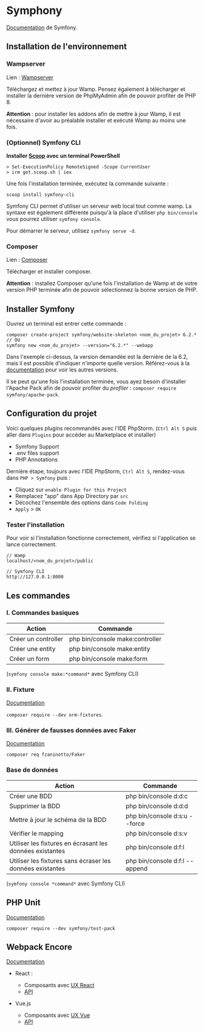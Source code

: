
# Symphony

[Documentation](https://symfony.com/doc/current/index.html) de Symfony.

## Installation de l'environnement

### Wampserver
Lien : [Wampserver](https://wampserver.aviatechno.net/)

Téléchargez et mettez à jour Wamp. Pensez également à télécharger et installer la dernière version de PhpMyAdmin afin de pouvoir profiter de PHP 8.

**Attention** : pour installer les addons afin de mettre à jour Wamp, il est nécessaire d'avoir au préalable installer et exécuté Wamp au moins une fois.

### (Optionnel) Symfony CLI

__Installer [Scoop](https://scoop.sh/) avec un terminal PowerShell__

```
> Set-ExecutionPolicy RemoteSigned -Scope CurrentUser
> irm get.scoop.sh | iex
```

Une fois l'installation terminée, exécutez la commande suivante :

```
scoop install symfony-cli
```

Symfony CLI permet d'utiliser un serveur web local tout comme wamp. La syntaxe est également différente puisqu'à la place d'utiliser `php bin/console` vous pourrez utiliser `symfony console`.

Pour démarrer le serveur, utilisez `symfony serve -d`.

### Composer

Lien : [Composer](https://getcomposer.org/)

Télécharger et installer composer.

**Attention** : installez Composer qu'une fois l'installation de Wamp et de votre version PHP terminée afin de pouvoir sélectionnez la bonne version de PHP.

## Installer Symfony

Ouvrez un terminal est entrer cette commande :

```
composer create-project symfony/website-skeleton <nom_du_projet> 6.2.*
// OU
symfony new <nom_du_projet> --version="6.2.*" --webapp
```

Dans l'exemple ci-dessus, la version demandée est la dernière de la 6.2, mais il est possible d'indiquer n'importe quelle version. Référez-vous à la [documentation](https://symfony.com/releases) pour voir les autres versions.

Il se peut qu'une fois l'installation terminée, vous ayez besoin d'installer l'Apache Pack afin de pouvoir profiter du *profiler* : `composer require symfony/apache-pack`.

## Configuration du projet

Voici quelques plugins recommandés avec l'IDE PhpStorm.
(`Ctrl Alt S` puis aller dans `Plugins` pour accéder au Marketplace et installer)

- Symfony Support
- .env files support
- PHP Annotations

Dernière étape, toujours avec l'IDE PhpStorm, `Ctrl Alt S`, rendez-vous dans `PHP > Symfony` puis :

- Cliquez sur `enable Plugin for this Project`
- Remplacez "app" dans App Directory par `src`
- Décochez l'ensemble des options dans `Code Folding`
- `Apply` > `OK`

### Tester l'installation

Pour voir si l'installation fonctionne correctement, vérifiez si l'application se lance correctement.

```
// Wamp
localhost/<nom_du_projet>/public

// Symfony CLI
http://127.0.0.1:8000
```

## Les commandes

### I. Commandes basiques

| Action              | Commande                        |
|---------------------|---------------------------------|
| Créer un controller | php bin/console make:controller |
| Créer une entity    | php bin/console make:entity     |
| Créer un form       | php bin/console make:form       |

(`symfony console make:*command*` avec Symfony CLI)

### II. Fixture

[Documentation](https://symfony.com/bundles/DoctrineFixturesBundle/current/index.html)

`composer require --dev orm-fixtures`.

### III. Générer de fausses données avec Faker

[Documentation](https://faker.readthedocs.io/en/master/index.html)

`composer req fzaninotto/Faker`

### Base de données

| Action              | Commande                        |
|---------------------|---------------------------------|
| Créer une BDD | php bin/console d:d:c |
| Supprimer la BDD | php bin/console d:d:d |
| Mettre à jour le schéma de la BDD    | php bin/console d:s:u --force     |
| Vérifier le mapping       | php bin/console d:s:v       |
| Utiliser les fixtures en écrasant les données existantes       | php bin/console d:f:l       |
| Utiliser les fixtures sans écraser les données existantes       | php bin/console d:f:l --append       |

(`symfony console *command*` avec Symfony CLI)

## PHP Unit

[Documentation](https://symfony.com/doc/current/testing.html)

```
composer require --dev symfony/test-pack
```

## Webpack Encore

[Documentation](https://symfony.com/doc/current/frontend/encore/installation.html)

- React :
	- Composants avec [UX React](https://symfony.com/bundles/ux-react/current/index.html)
	-  [API](https://symfony.com/doc/current/frontend/encore/reactjs.html)

- Vue.js
	- Composants avec [UX Vue](https://symfony.com/bundles/ux-vue/current/index.html)
	- [API](https://symfony.com/doc/current/frontend/encore/vuejs.html) 
